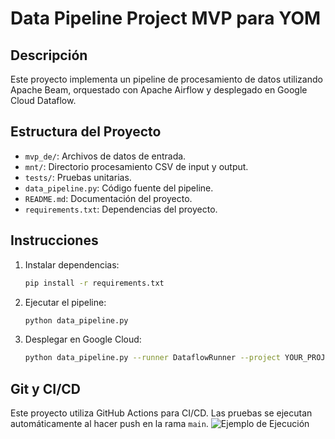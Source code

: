 # Data Pipeline Project MVP para YOM

## Descripción

Este proyecto implementa un pipeline de procesamiento de datos utilizando Apache Beam, orquestado con Apache Airflow y desplegado en Google Cloud Dataflow.

## Estructura del Proyecto

- `mvp_de/`: Archivos de datos de entrada.
- `mnt/`: Directorio procesamiento CSV de input y output.
- `tests/`: Pruebas unitarias.
- `data_pipeline.py`: Código fuente del pipeline.
- `README.md`: Documentación del proyecto.
- `requirements.txt`: Dependencias del proyecto.

## Instrucciones

1. Instalar dependencias:
    ```sh
    pip install -r requirements.txt
    ```
2. Ejecutar el pipeline:
    ```sh
    python data_pipeline.py
    ```
3. Desplegar en Google Cloud:
    ```sh
    python data_pipeline.py --runner DataflowRunner --project YOUR_PROJECT --temp_location gs://YOUR_BUCKET/temp
    ```

## Git y CI/CD

Este proyecto utiliza GitHub Actions para CI/CD. Las pruebas se ejecutan automáticamente al hacer push en la rama `main`.
![Ejemplo de Ejecución](mvp_de/blob/main/ejemplo_ejecucion.jpg)
